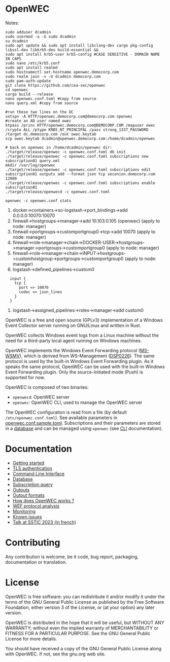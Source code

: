 # OpenWEC

Notes:
```
sudo adduser dcadmin
sudo usermod -a -G sudo dcadmin
su dcadmin
sudo apt update && sudo apt install libclang-dev cargo pkg-config libssl-dev libkrb5-dev build-essential && 
sudo apt install krb5-user krb5-config #CASE SENSITIVE - DOMAIN NAME IN CAPS
sudo nano /etc/krb5.conf
sudo apt install realmd
sudo hostnamectl set-hostname openwec.democorp.com
sudo realm join -v -U dcadmin democorp.com
sudo pam-auth-update
git clone https://github.com/cea-sec/openwec
cd openwec
cargo build --release
nano openwec.conf.toml #copy from source
nano query.xml #copy from source

#run these two lines on the DC
setspn -A HTTP/openwec.democorp.com@democorp.com openwec
#create an AD user named owec
ktpass /princ HTTP/openwec.democorp.com@DEMOCORP.COM /mapuser owec /crypto ALL /ptype KRB5_NT_PRINCIPAL /pass strong_1337_PASSWORD /target dc.democorp.com /out owec.keytab
scp owec.keytab dcadmin@openwec.democorp.com:/home/dcadmin/openwec

# back on openwec in /home/dcadmin/openwec dir:
./target/release/openwec -c openwec.conf.toml db init
./target/release/openwec -c openwec.conf.toml subscriptions new subscription01 query.xml
mkdir /var/log/openwec
./target/release/openwec -c openwec.conf.toml subscriptions edit subscription01 outputs add --format json tcp seconion.democorp.com 12000
./target/release/openwec -c openwec.conf.toml subscriptions enable subscription01
./target/release/openwecd -c openwec.conf.toml

openwec -c openwec.conf stats
```

1. docker->containers->so-logstash->port_bindings->add 0.0.0.0:10070:10070
1. firewall->hostgroups->manager->add 10.103.0.105 (openwec)  (apply to node: manager)
1. firewall->portgroups->customportgroup0->tcp->add 10070  (apply to node: manager)
1. firewall->role->manager->chain->DOCKER-USER->hostgroups->manager->portgroups->customportgroup0  (apply to node: manager)
1. firewall->role->manager->chain->INPUT->hostgroups->customhostgroup->portgroups->customportgroup0  (apply to node: manager)
1. logstash->defined_pipelines->custom0
```
  input {
    tcp {
      port => 10070
      codec => json_lines
    }
  }
```
1. logstash->assigned_pipelines->roles->manager->add custom0


OpenWEC is a free and open source (GPLv3) implementation of a Windows Event Collector server running on GNU/Linux and written in Rust.

OpenWEC collects Windows event logs from a Linux machine without the need for a third-party local agent running on Windows machines.

OpenWEC implements the Windows Event Forwarding protocol ([MS-WSMV](https://winprotocoldoc.blob.core.windows.net/productionwindowsarchives/MS-WSMV/%5BMS-WSMV%5D.pdf)), which is derived from WS-Management ([DSP0226](https://www.dmtf.org/sites/default/files/standards/documents/DSP0226_1.0.0.pdf)). The same protocol is used by the built-in Windows Event Forwarding plugin. As it speaks the same protocol, OpenWEC can be used with the built-in Windows Event Forwarding plugin. Only the source-initiated mode (Push) is supported for now.

OpenWEC is composed of two binaries:
- `openwecd`: OpenWEC server
- `openwec`: OpenWEC CLI, used to manage the OpenWEC server

The OpenWEC configuration is read from a file (by default `/etc/openwec.conf.toml`). See available parameters in [openwec.conf.sample.toml](openwec.conf.sample.toml).
Subscriptions and their parameters are stored in a [database](doc/database.md) and can be managed using `openwec` (see [CLI](doc/cli.md) documentation).

# Documentation

- [Getting started](doc/getting_started.md)
- [TLS authentication](doc/tls.md)
- [Command Line Interface](doc/cli.md)
- [Database](doc/database.md)
- [Subscription query](doc/query.md)
- [Outputs](doc/outputs.md)
- [Output formats](doc/formats.md)
- [How does OpenWEC works ?](doc/how_it_works.md)
- [WEF protocol analysis](doc/protocol.md)
- [Monitoring](doc/monitoring.md)
- [Known issues](doc/issues.md)
- [Talk at SSTIC 2023 (in french)](https://www.sstic.org/2023/presentation/openwec/)

# Contributing

Any contribution is welcome, be it code, bug report, packaging, documentation or translation.

# License

OpenWEC is free software: you can redistribute it and/or modify it under the terms of the GNU General Public License as published by the Free Software Foundation, either version 3 of the License, or (at your option) any later version.

OpenWEC is distributed in the hope that it will be useful, but WITHOUT ANY WARRANTY; without even the implied warranty of MERCHANTABILITY or FITNESS FOR A PARTICULAR PURPOSE. See the GNU General Public License for more details.

You should have received a copy of the GNU General Public License along with OpenWEC. If not, see the gnu.org web site.
